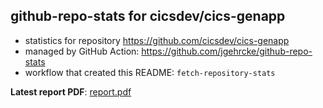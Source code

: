 ## github-repo-stats for cicsdev/cics-genapp

- statistics for repository https://github.com/cicsdev/cics-genapp
- managed by GitHub Action: https://github.com/jgehrcke/github-repo-stats
- workflow that created this README: `fetch-repository-stats`

**Latest report PDF**: [report.pdf](https://github.com/cicsdev/repo-stats/raw/github-repo-stats/cicsdev/cics-genapp/latest-report/report.pdf)

